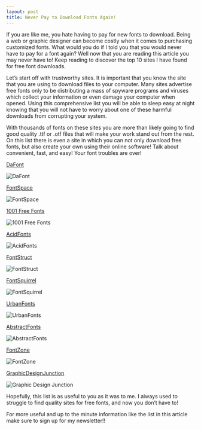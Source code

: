 ```yaml
---
layout: post
title: Never Pay to Download Fonts Again!
---
```


  If you are like me, you hate having to pay for new fonts to download. Being a web or graphic designer can become costly when it comes to purchasing customized fonts. What would you do if I told you that you would never have to pay for a font again? Well now that you are reading this article you may never have to! Keep reading to discover the top 10 sites I have found for free font downloads. 
  
  Let’s start off with trustworthy sites. It is important that you know the site that you are using to download files to your computer. Many sites advertise free fonts only to be distributing a mass of spyware programs and viruses which collect your information or even damage your computer when opened. Using this comprehensive list you will be able to sleep easy at night knowing that you will not have to worry about one of these harmful downloads from corrupting your system. 
  
   With thousands of fonts on these sites you are more than likely going to find good quality .ttf or .otf files that will make your work stand out from the rest. On this list there is even a site in which you can not only download free fonts, but also create your own using their online software! Talk about convenient, fast, and easy! Your font troubles are over!  

[DaFont](http://www.dafont.com)

![DaFont](https://farm9.staticflickr.com/8628/16856466555_1d36330d3d_n.jpg "DaFont")
	
[FontSpace](http://www.fontspace.com)

![FontSpace](https://farm8.staticflickr.com/7610/16856466145_fe50233be1_n.jpg "FontSpace")
	
[1001 Free Fonts](http://www.1001freefonts.com)

![1001 Free Fonts](https://farm9.staticflickr.com/8664/16670339489_ceb1edb12d_n.jpg "1001 Fonts")
	
[AcidFonts](http://www.acidfonts.com)

![AcidFonts](https://farm8.staticflickr.com/7653/16668881528_def94b0440_n.jpg "AcidFonts")
	
[FontStruct](http://www.fontstruct.com)

![FontStruct](https://farm8.staticflickr.com/7597/16649167987_2241206b4d_n.jpg "FontStruct")
	
[FontSquirrel](http://www.fontsquirrel.com)

![FontSquirrel](https://farm8.staticflickr.com/7594/16668881078_4e91117ca0_n.jpg "FontSquirrel")
	
[UrbanFonts](http://www.UrbanFonts.com)

![UrbanFonts](https://farm8.staticflickr.com/7648/16234105214_f4e93cb19d_n.jpg "UrbanFonts")
	
[AbstractFonts](http://www.abstractfonts.com)

![AbstractFonts](https://farm8.staticflickr.com/7622/16669087820_3a3d94bb9c_n.jpg "AbstractFonts")
	
[FontZone](http://www.fontzone.net)

![FontZone](https://farm8.staticflickr.com/7286/16855432191_3e68513ed0_n.jpg "FontZone")
	
[GraphicDesignJunction](http://graphicdesignjunction.com/category/fonts/)

![Graphic Design Junction](https://farm9.staticflickr.com/8754/16649167647_463ae63007_n.jpg "Graphic Design Junction")
  
  
  Hopefully, this list is as useful to you as it was to me. I always used to struggle to find quality sites for free fonts, and now you don’t have to! 
  
  For more useful and up to the minute information like the list in this article make sure to sign up for my newsletter!!
  
